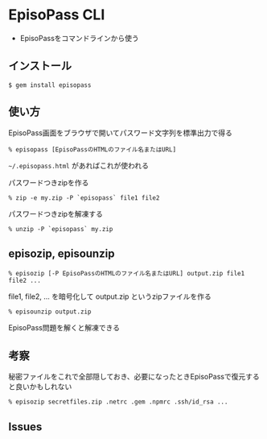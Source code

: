 # EpisoPass CLI

- EpisoPassをコマンドラインから使う

## インストール

    $ gem install episopass

## 使い方

EpisoPass画面をブラウザで開いてパスワード文字列を標準出力で得る

    % episopass [EpisoPassのHTMLのファイル名またはURL]

`~/.episopass.html` があればこれが使われる


パスワードつきzipを作る

    % zip -e my.zip -P `episopass` file1 file2

パスワードつきzipを解凍する

    % unzip -P `episopass` my.zip

## episozip, episounzip

    % episozip [-P EpisoPassのHTMLのファイル名またはURL] output.zip file1 file2 ...

file1, file2, ... を暗号化して output.zip というzipファイルを作る

    % episounzip output.zip

EpisoPass問題を解くと解凍できる

## 考察

秘密ファイルをこれで全部隠しておき、必要になったときEpisoPassで復元すると良いかもしれない

    % episozip secretfiles.zip .netrc .gem .npmrc .ssh/id_rsa ...

## Issues

